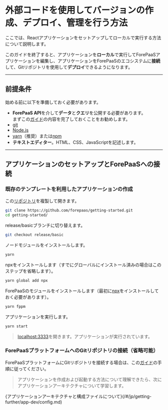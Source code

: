 # 外部コードを使用してバージョンの作成、デプロイ、管理を行う方法

ここでは、Reactアプリケーションをセットアップしてローカルで実行する方法について説明します。  

このガイドを終了すると、アプリケーションを**ローカル**で実行してForePaaSアプリケーションを編集し、アプリケーションをForePaaSのエコシステムに**接続**して、Gitリポジトリを使用して**デプロイ**できるようになります。

---

## 前提条件

始める前に以下を準備しておく必要があります。

- **ForePaaS API**を介して**データ**と**クエリ**を公開する必要があります。  
   まずこの[ガイド](https://docs.forepaas.io/#/jp/getting-started/app-init/index)の内容を完了しておくことをお勧めします。
- [git](https://git-scm.com/)
- [Node.js](https://nodejs.org/jp/)
- [yarn](https://yarnpkg.com/)（推奨）または[npm](https://www.npmjs.com/)
- **テキストエディター**。HTML、CSS、JavaScriptを記述します。

---

## アプリケーションのセットアップとForePaaSへの接続

### 既存のテンプレートを利用したアプリケーションの作成

この[リポジトリ](https://github.com/forepaas/getting-started/)を複製して開きます。

```bash
git clone https://github.com/forepaas/getting-started.git
cd getting-started/
```

release/basicブランチに切り替えます。

```bash
git checkout release/basic
```

ノードモジュールをインストールします。

```bash
yarn
```

npxをインストールします（すでにグローバルにインストール済みの場合はこのステップを省略します）。

```bash
yarn global add npx
```

ForePaaSのモジュールをインストールします（最初に[npx](https://www.npmjs.com/package/npx)をインストールしておく必要があります）。

```bash
yarn fppm
```

アプリケーションを実行します。

```bash
yarn start
```

> [localhost:3333](localhost:3333)を開きます。アプリケーションが実行されています。

### ForePaaSプラットフォームへのGitリポジトリの接続（省略可能）

ForePaaSプラットフォームにGitリポジトリを接続する場合は、この[ガイド](/jp/product/app-manager/settings/git-integration)の手順に従ってください。

> アプリケーションを作成および起動する方法について理解できたら、次にアプリケーションアーキテクチャについて学習します。

{アプリケーションアーキテクチャと構成ファイルについて}(/#/jp/getting-further/app-dev/config.md)
